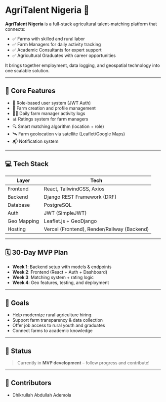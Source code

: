 # AgriTalent Nigeria 🌾

**AgriTalent Nigeria** is a full-stack agricultural talent-matching platform that connects:
- ✅ Farms with skilled and rural labor
- ✅ Farm Managers for daily activity tracking
- ✅ Academic Consultants for expert support
- ✅ Agricultural Graduates with career opportunities

It brings together employment, data logging, and geospatial technology into one scalable solution.

---

## 🎯 Core Features

- 🧾 Role-based user system (JWT Auth)
- 🏡 Farm creation and profile management
- 🧑‍🌾 Daily farm manager activity logs
- 📊 Ratings system for farm managers
- 🔍 Smart matching algorithm (location + role)
- 🛰️ Farm geolocation via satellite (Leaflet/Google Maps)
- 📬 Notification system

---

## 💻 Tech Stack

| Layer        | Tech                                    |
|--------------|-----------------------------------------|
| Frontend     | React, TailwindCSS, Axios               |
| Backend      | Django REST Framework (DRF)             |
| Database     | PostgreSQL                              |
| Auth         | JWT (SimpleJWT)                         |
| Geo Mapping  | Leaflet.js + GeoDjango                  |
| Hosting      | Vercel (Frontend), Render/Railway (Backend) |

---

## 🗓️ 30-Day MVP Plan

- **Week 1**: Backend setup with models & endpoints
- **Week 2**: Frontend (React + Auth + Dashboard)
- **Week 3**: Matching system + rating logic
- **Week 4**: Geo features, testing, and deployment

---

## 🚀 Goals
- Help modernize rural agriculture hiring
- Support farm transparency & data collection
- Offer job access to rural youth and graduates
- Connect farms to academic knowledge

---

## 📌 Status
> Currently in **MVP development** – follow progress and contribute!

---

## 👥 Contributors
- Dhikrullah Abdullah Ademola

